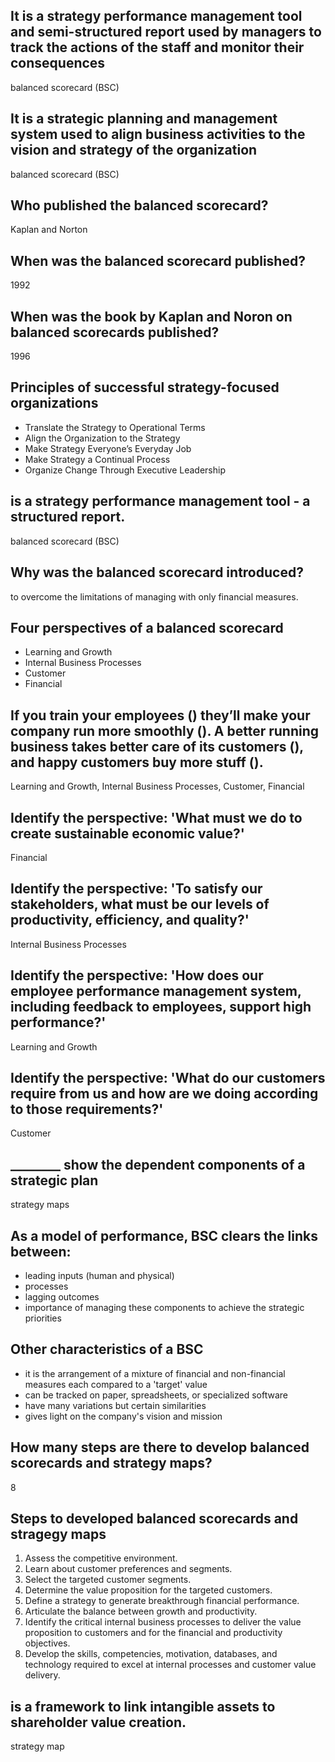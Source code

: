 <!-- Module 2: Balanced Scorecard and Strategy Maps -->

<!-- Lesson 1: Introduction to Balanced Scorecards -->

## It is a strategy performance management tool and semi-structured report used by managers to track the actions of the staff and monitor their consequences

balanced scorecard (BSC)

## It is a strategic planning and management system used to align business activities to the vision and strategy of the organization

balanced scorecard (BSC)

## Who published the balanced scorecard?

Kaplan and Norton

## When was the balanced scorecard published?

1992

## When was the book by Kaplan and Noron on balanced scorecards published?

1996

## Principles of successful strategy-focused organizations

- Translate the Strategy to Operational Terms
- Align the Organization to the Strategy
- Make Strategy Everyone’s Everyday Job
- Make Strategy a Continual Process
- Organize Change Through Executive Leadership

## is a strategy performance management tool - a structured report.

balanced scorecard (BSC)

## Why was the balanced scorecard introduced?

to overcome the limitations of managing with only financial measures.

## Four perspectives of a balanced scorecard

- Learning and Growth
- Internal Business Processes
- Customer
- Financial

## If you train your employees (________) they’ll make your company run more smoothly (________). A better running business takes better care of its customers (________), and happy customers buy more stuff (________).

Learning and Growth, Internal Business Processes, Customer, Financial

## Identify the perspective: 'What must we do to create sustainable economic value?'

Financial

## Identify the perspective: 'To satisfy our stakeholders, what must be our levels of productivity, efficiency, and quality?'

Internal Business Processes

## Identify the perspective: 'How does our employee performance management system, including feedback to employees, support high performance?'

Learning and Growth

## Identify the perspective: 'What do our customers require from us and how are we doing according to those requirements?'

Customer

## ________ show the dependent components of a strategic plan

strategy maps

## As a model of performance, BSC clears the links between:

- leading inputs (human and physical)
- processes
- lagging outcomes
- importance of managing these components to achieve the strategic priorities

## Other characteristics of a BSC

- it is the arrangement of a mixture of financial and non-financial measures each compared to a 'target' value
- can be tracked on paper, spreadsheets, or specialized software
- have many variations but certain similarities
- gives light on the company's vision and mission

## How many steps are there to develop balanced scorecards and strategy maps?

8

## Steps to developed balanced scorecards and stragegy maps

1.	Assess the competitive environment.
2.	Learn about customer preferences and segments.
3.	Select the targeted customer segments.
4.	Determine the value proposition for the targeted customers.
5.	Define a strategy to generate breakthrough financial performance.
6.	Articulate the balance between growth and productivity.
7.	Identify the critical internal business processes to deliver the value proposition to customers and for the financial and productivity objectives.
8.	Develop the skills, competencies, motivation, databases, and technology required to excel at internal processes and customer value delivery.

## is a framework to link intangible assets to shareholder value creation.

strategy map